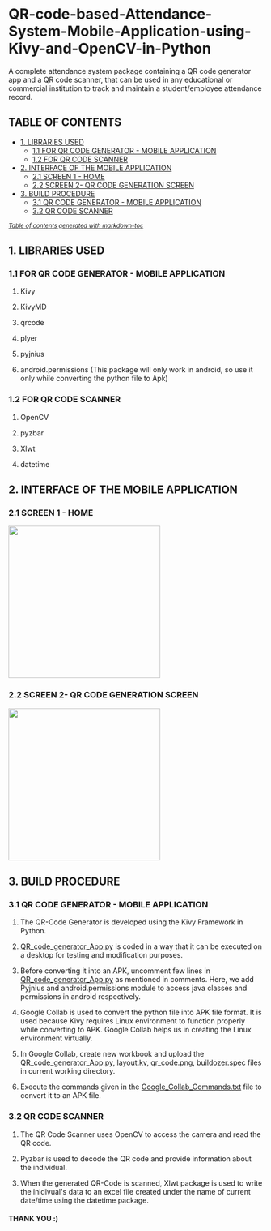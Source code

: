 # QR-code-based-Attendance-System-Mobile-Application-using-Kivy-and-OpenCV-in-Python

A complete attendance system package containing a QR code generator app and a QR code scanner, that can be used in any educational or commercial institution to track and maintain a student/employee attendance record. 

## TABLE OF CONTENTS

- [1. LIBRARIES USED](#1-libraries-used)
  * [1.1 FOR QR CODE GENERATOR - MOBILE APPLICATION](#11-for-qr-code-generator---mobile-application)
  * [1.2 FOR QR CODE SCANNER](#12-for-qr-code-scanner)
- [2. INTERFACE OF THE MOBILE APPLICATION](#2-interface-of-the-mobile-application)
  * [2.1 SCREEN 1 - HOME](#21-screen-1---home)
  * [2.2 SCREEN 2- QR CODE GENERATION SCREEN](#22-screen-2--qr-code-generation-screen)
- [3. BUILD PROCEDURE](#3-build-procedure)
  * [3.1 QR CODE GENERATOR - MOBILE APPLICATION](#31-qr-code-generator---mobile-application)
  * [3.2 QR CODE SCANNER](#32-qr-code-scanner)

<small><i><a href='http://ecotrust-canada.github.io/markdown-toc/'>Table of contents generated with markdown-toc</a></i></small>



## 1. LIBRARIES USED

### 1.1 FOR QR CODE GENERATOR - MOBILE APPLICATION

1. Kivy

2. KivyMD

3. qrcode

4. plyer

5. pyjnius

6. android.permissions (This package will only work in android, so use it only while converting the python file to Apk)

### 1.2 FOR QR CODE SCANNER

1. OpenCV

2. pyzbar

3. Xlwt

4. datetime

## 2. INTERFACE OF THE MOBILE APPLICATION

### 2.1 SCREEN 1 - HOME
<img src="https://user-images.githubusercontent.com/58739134/180676388-01228cc5-9f92-4187-9c4a-66d0b44e1c14.jpg" width=300 >

### 2.2 SCREEN 2- QR CODE GENERATION SCREEN
<img src="https://user-images.githubusercontent.com/58739134/180679026-4e645cf3-16aa-421b-bfa9-6e97f2ef2ed9.jpg" width=300 >

## 3. BUILD PROCEDURE

### 3.1 QR CODE GENERATOR - MOBILE APPLICATION

1. The QR-Code Generator is developed using the Kivy Framework in Python.

2. [QR_code_generator_App.py](https://github.com/Dalersingh-rs/QR-code-based-Attendance-System-Mobile-Application-using-Kivy-and-OpenCV-in-Python/blob/main/QR_code_generator_App.py) is coded in a way that it can be executed on a desktop for testing and modification purposes.

3. Before converting it into an APK, uncomment few lines in [QR_code_generator_App.py](https://github.com/Dalersingh-rs/QR-code-based-Attendance-System-Mobile-Application-using-Kivy-and-OpenCV-in-Python/blob/main/QR_code_generator_App.py) as mentioned in comments. Here, we add Pyjnius and android.permissions module to access java classes and permissions in android respectively.

4. Google Collab is used to convert the python file into APK file format. It is used because Kivy requires Linux environment to function properly while converting to APK. Google Collab helps us in creating the Linux environment virtually.

5. In Google Collab, create new workbook and upload the [QR_code_generator_App.py](https://github.com/Dalersingh-rs/QR-code-based-Attendance-System-Mobile-Application-using-Kivy-and-OpenCV-in-Python/blob/main/QR_code_generator_App.py), [layout.kv](https://github.com/Dalersingh-rs/QR-code-based-Attendance-System-Mobile-Application-using-Kivy-and-OpenCV-in-Python/blob/main/layout.kv), [qr_code.png](https://github.com/Dalersingh-rs/QR-code-based-Attendance-System-Mobile-Application-using-Kivy-and-OpenCV-in-Python/blob/main/qr_code.png), [buildozer.spec](https://github.com/Dalersingh-rs/QR-code-based-Attendance-System-Mobile-Application-using-Kivy-and-OpenCV-in-Python/blob/main/buildozer.spec) files in current working directory.

6. Execute the commands given in the [Google_Collab_Commands.txt](https://github.com/Dalersingh-rs/QR-code-based-Attendance-System-Mobile-Application-using-Kivy-and-OpenCV-in-Python/blob/main/Google_Collab_Commands.txt) file to convert it to an APK file.

### 3.2 QR CODE SCANNER 

1. The QR Code Scanner uses OpenCV to access the camera and read the QR code.

2. Pyzbar is used to decode the QR code and provide information about the individual.

3. When the generated QR-Code is scanned, Xlwt package is used to write the inidivual's data to an excel file created under the name of current date/time using the datetime package.

#### THANK YOU :)

